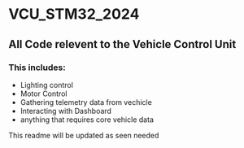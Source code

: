 # VCU_STM32_2024
## All Code relevent to the Vehicle Control Unit

### This includes:
- Lighting control
- Motor Control
- Gathering telemetry data from vechicle
- Interacting with Dashboard
- anything that requires core vehicle data

This readme will be updated as seen needed
